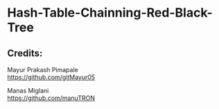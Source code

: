 # Hash-Table-Chainning-Red-Black-Tree

<h2>Credits: </h2>

Mayur Prakash Pimapale<br>
https://github.com/gitMayur05

Manas Miglani <br>
https://github.com/manuTRON
